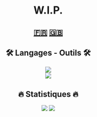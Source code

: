 <h1 align=center>W.I.P.</h1>

<h2 align=center><a href="https://github.com/ToxykAuBleu/ToxykAuBleu/blob/main/README.fr-FR.md">🇫🇷</a> <a href="https://github.com/ToxykAuBleu/ToxykAuBleu/blob/main/README.md">🇬🇧</a></h2>

<h2 align=center>🛠️ Langages - Outils 🛠️</h2>
<p align=center>
   <a href="https://skillicons.dev">
      <img src="https://skillicons.dev/icons?i=java,mysql,php,bash,cpp,cs,nodejs,js,html,css,bootstrap,angular" /><br/>
      <img src="https://skillicons.dev/icons?i=git,github,linux,qt,unity,visualstudio,vscode,powershell,discord" />
   </a>
</p>

<h2 align=center>🔥 Statistiques 🔥</h2>
<p align=center>
   <img src="https://streak-stats.demolab.com/?user=ToxykAuBleu&theme=transparent&locale=fr" />
   <img src="https://github-readme-stats.vercel.app/api?username=ToxykAuBleu&theme=transparent&show_icons=true&cache_seconds=86400&locale=fr" />
</p>
